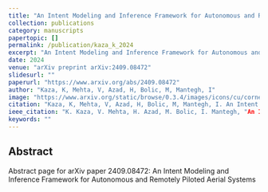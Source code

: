 ```yaml
---
title: "An Intent Modeling and Inference Framework for Autonomous and Remotely Piloted Aerial Systems"
collection: publications
category: manuscripts
papertopic: []
permalink: /publication/kaza_k_2024
excerpt: "An Intent Modeling and Inference Framework for Autonomous and Remotely Piloted Aerial Systems published in arXiv preprint arXiv:2409.08472."
date: 2024
venue: "arXiv preprint arXiv:2409.08472"
slidesurl: ""
paperurl: "https://www.arxiv.org/abs/2409.08472"
author: "Kaza, K, Mehta, V, Azad, H, Bolic, M, Mantegh, I"
image: "https://www.arxiv.org/static/browse/0.3.4/images/icons/cu/cornell-reduced-white-SMALL.svg"
citation: "Kaza, K, Mehta, V, Azad, H, Bolic, M, Mantegh, I. An Intent Modeling and Inference Framework for Autonomous and Remotely Piloted Aerial Systems. arXiv preprint arXiv:2409.08472, 2024."
ieee_citation: "K. Kaza, V. Mehta, H. Azad, M. Bolic, I. Mantegh, "An Intent Modeling and Inference Framework for Autonomous and Remotely Piloted Aerial Systems," arXiv preprint arXiv:2409.08472, 2024."
keywords: ""
---
```


## Abstract

Abstract page for arXiv paper 2409.08472: An Intent Modeling and Inference Framework for Autonomous and Remotely Piloted Aerial Systems
